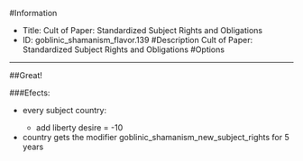 #Information
 - Title: Cult of Paper: Standardized Subject Rights and Obligations
 - ID: goblinic_shamanism_flavor.139
#Description
Cult of Paper: Standardized Subject Rights and Obligations
#Options

___
##Great!

###Efects:<ul><li>every subject country:</li><ul><li>add liberty desire = -10</li></ul><li>country gets the modifier goblinic_shamanism_new_subject_rights for 5 years</li></ul>
